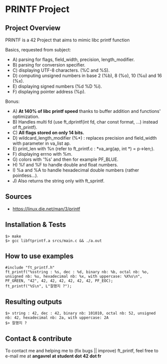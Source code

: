 # PRINTF Project

## Project Overview
PRINTF is a 42 Project that aims to mimic libc printf function

Basics, requested from subject:
* A) parsing for flags, field_width, precision, length_modifier.
* B) parsing for conversion specifier.
* C) displaying UTF-8 characters. (%C and %S).
* D) computing unsigned numbers in base 2 (%b), 8 (%o), 10 (%u) and 16 (%x).
* E) displaying signed numbers (%d %D %i).
* F) displaying pointer address (%p).

Bonus:
* A) <strong>At 140% of libc printf speed</strong> thanks to buffer addition and functions' optimization.
* B) Handles multi fd (use ft_dprintf(int fd, char const format, ...) instead of ft_printf).
* C) <strong>All flags stored on only 14 bits.</strong>
* D) wildcard_length_modifier (%*) : replaces precision and field_width with parameter in va_list ap.
* E) print_len with %n (refer to ft_printf.c : *va_arg(ap, int *) = p->len;).
* F) displaying errno with %m.
* G) colors with '%s' and then for example PF_BLUE.
* H) %f and %F to handle double and float numbers.
* I) %a and %A to handle hexadecimal double numbers (rather pointless...).
* J) Also returns the string only with ft_sprintf.

## Sources
* https://linux.die.net/man/3/printf

## Installation & Tests
```
$> make
$> gcc libftprintf.a srcs/main.c && ./a.out
```

## How to use examples
```
#include "ft_printf.h"
ft_printf("%sstring : %s, dec : %d, binary nb: %b, octal nb: %o, unsigned nb: %u, hexadecimal nb: %x, with uppercase: %X%s\n", PF_GREEN, "42", 42, 42, 42, 42, 42, 42, PF_EOC);
ft_printf("%S\n", L"잘했지 ?");
```

## Resulting outputs
```
$> string : 42, dec : 42, binary nb: 101010, octal nb: 52, unsigned nb: 42, hexadecimal nb: 2a, with uppercase: 2A
$> 잘했지 ?
```

## Contact & contribute
To contact me and helping me to (fix bugs || improve) ft_printf, feel free to e-mail me at **angavrel at student dot 42 dot fr**
